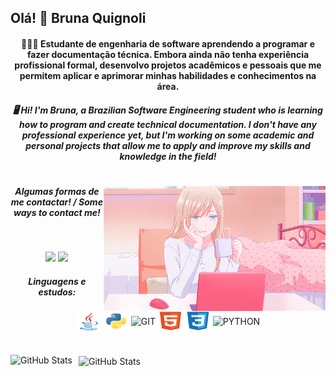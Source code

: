 
<h2> Olá! 🎀 Bruna Quignoli </h2>

 <h4 align = "center"> 👩🏼‍💻 Estudante de engenharia de software aprendendo a programar e fazer documentação técnica. Embora ainda não tenha experiência profissional formal, desenvolvo projetos acadêmicos e pessoais que me permitem aplicar e aprimorar minhas habilidades e conhecimentos na área. </h4>

 <h5 align = "center" > 🖥️ Hi! I'm Bruna, a Brazilian Software Engineering student who is learning how to program and create technical documentation. I don't have any professional experience yet, but I'm working on some academic and personal projects that allow me to apply and improve my skills and knowledge in the field! </h5>


#

<img align="right" alt = "gif akane no computador" height = "200px" src = "src/gif.akane.webp">
<h5 align = "center"> Algumas formas de me contactar! / Some ways to contact me! </h5>
<br/>

<div align = "center"> 

 <a href="https://instagram.com/brubsriv" target="_blank"><img src="https://img.shields.io/badge/-Instagram-%23E4405F?style=for-the-badge&logo=instagram&logoColor=white" target="_blank"></a>
  <a href="https://www.linkedin.com/in/brunaquignoli" target="_blank"><img src="https://img.shields.io/badge/-LinkedIn-%230077B5?style=for-the-badge&logo=linkedin&logoColor=white" target="_blank"></a> 

  <h5> Linguagens e estudos: </h5>
  
  <img align="center" alt="JAVA" height="30" width="40" src="https://raw.githubusercontent.com/devicons/devicon/master/icons/java/java-original.svg">
      <img align="center" alt="MYSQL" height="30" width="40" src="https://raw.githubusercontent.com/devicons/devicon/master/icons/python/python-original.svg">
      <img align="center" alt="GIT" height="30" width="40" src="https://cdn.jsdelivr.net/gh/devicons/devicon@latest/icons/git/git-original-wordmark.svg">
      <img align="center" alt="HTML" height="30" width="40" src="https://raw.githubusercontent.com/devicons/devicon/master/icons/html5/html5-original.svg">
      <img align="center" alt="CSS" height="30" width="40" src="https://raw.githubusercontent.com/devicons/devicon/master/icons/css3/css3-original.svg">
      <img align="center" alt="PYTHON" height="30" width="40" src="https://cdn.jsdelivr.net/gh/devicons/devicon@latest/icons/mysql/mysql-original.svg">
      
</div>

<!--
**brunaquignoli/brunaquignoli** is a ✨ _special_ ✨ repository because its `README.md` (this file) appears on your GitHub profile.

Here are some ideas to get you started:

- 🔭 I’m currently working on ...
- 🌱 I’m currently learning ...
- 👯 I’m looking to collaborate on ...
- 🤔 I’m looking for help with ...
- 💬 Ask me about ...
- 📫 How to reach me: ...
- 😄 Pronouns: ...
- ⚡ Fun fact: ...
-->




#


<p>
  <img 
    align="left" 
    alt="GitHub Stats" 
    height="180" 
    style="padding-right: 10px;" 
    src="https://github-readme-stats.vercel.app/api?username=brunaquignoli&show_icons=true&theme=omni&include_all_commits=true&count_private=true&locale=pt-br&border_radius=5&bg_color=fadce6&text_color=eb789f&icon_color=eb789f&title_color=eb789f"
  />

<img 
      align="center" 
      alt="GitHub Stats" 
      height="180" 
      src="https://github-readme-stats.vercel.app/api/top-langs/?username=brunaquignoli&layout=compact&langs_count=16&theme=omni&custom_title=Linguagens&border_radius=6&bg_color=fadce6&text_color=eb789f&icon_color=eb789f&title_color=eb789f"  
  />
</p>


